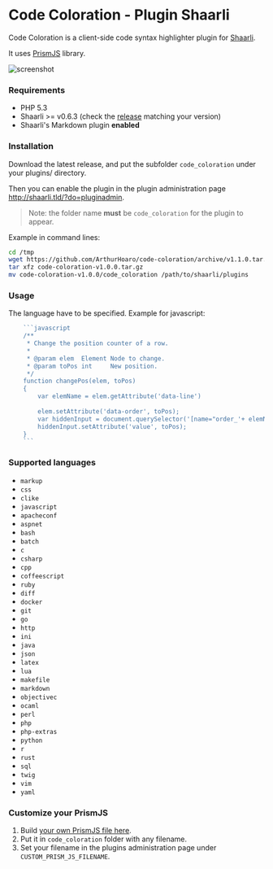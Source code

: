 # Code Coloration - Plugin Shaarli
 
Code Coloration is a client-side code syntax highlighter plugin for [Shaarli](https://github.com/shaarli/Shaarli).
 
It uses [PrismJS](https://github.com/PrismJS/prism) library.

![screenshot](http://i.imgur.com/AmIl7Xm.png)

### Requirements

  * PHP 5.3
  * Shaarli >= v0.6.3 (check the [release](https://github.com/ArthurHoaro/code-coloration/releases) matching your version)
  * Shaarli's Markdown plugin **enabled**

### Installation

Download the latest release, and put the subfolder `code_coloration` under your plugins/ directory.

Then you can enable the plugin in the plugin administration page http://shaarli.tld/?do=pluginadmin.

> Note: the folder name **must** be `code_coloration` for the plugin to appear.

Example in command lines:

```bash
cd /tmp
wget https://github.com/ArthurHoaro/code-coloration/archive/v1.1.0.tar.gz
tar xfz code-coloration-v1.0.0.tar.gz
mv code-coloration-v1.0.0/code_coloration /path/to/shaarli/plugins
```

### Usage

The language have to be specified. Example for javascript:

```javascript
    ```javascript
    /**
     * Change the position counter of a row.
     *
     * @param elem  Element Node to change.
     * @param toPos int     New position.
     */
    function changePos(elem, toPos)
    {
        var elemName = elem.getAttribute('data-line')
    
        elem.setAttribute('data-order', toPos);
        var hiddenInput = document.querySelector('[name="order_'+ elemName +'"]');
        hiddenInput.setAttribute('value', toPos);
    }
    ```
```

### Supported languages

  * `markup`
  * `css`
  * `clike`
  * `javascript`
  * `apacheconf`
  * `aspnet`
  * `bash`
  * `batch`
  * `c`
  * `csharp`
  * `cpp`
  * `coffeescript`
  * `ruby`
  * `diff`
  * `docker`
  * `git`
  * `go`
  * `http`
  * `ini`
  * `java`
  * `json`
  * `latex`
  * `lua`
  * `makefile`
  * `markdown`
  * `objectivec`
  * `ocaml`
  * `perl`
  * `php`
  * `php-extras`
  * `python`
  * `r`
  * `rust`
  * `sql`
  * `twig`
  * `vim`
  * `yaml`
  
### Customize your PrismJS

  1. Build [your own PrismJS file here](http://prismjs.com/download.html).
  2. Put it in `code_coloration` folder with any filename.
  3. Set your filename in the plugins administration page under `CUSTOM_PRISM_JS_FILENAME`.
  